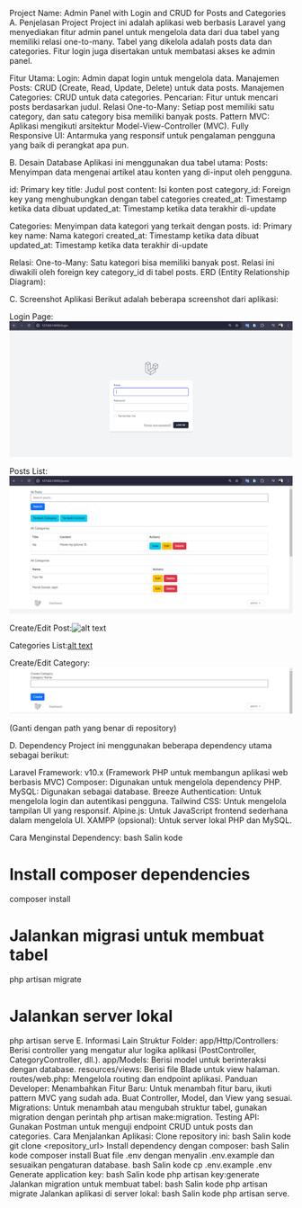 Project Name: Admin Panel with Login and CRUD for Posts and Categories
A. Penjelasan Project
Project ini adalah aplikasi web berbasis Laravel yang menyediakan fitur admin panel untuk mengelola data dari dua tabel yang memiliki relasi one-to-many. Tabel yang dikelola adalah posts data dan categories. Fitur login juga disertakan untuk membatasi akses ke admin panel.

Fitur Utama:
Login: Admin dapat login untuk mengelola data.
Manajemen Posts: CRUD (Create, Read, Update, Delete) untuk data posts.
Manajemen Categories: CRUD untuk data categories.
Pencarian: Fitur untuk mencari posts berdasarkan judul.
Relasi One-to-Many: Setiap post memiliki satu category, dan satu category bisa memiliki banyak posts.
Pattern MVC: Aplikasi mengikuti arsitektur Model-View-Controller (MVC).
Fully Responsive UI: Antarmuka yang responsif untuk pengalaman pengguna yang baik di perangkat apa pun.

B. Desain Database
Aplikasi ini menggunakan dua tabel utama:
Posts: Menyimpan data mengenai artikel atau konten yang di-input oleh pengguna.

id: Primary key
title: Judul post
content: Isi konten post
category_id: Foreign key yang menghubungkan dengan tabel categories
created_at: Timestamp ketika data dibuat
updated_at: Timestamp ketika data terakhir di-update

Categories: Menyimpan data kategori yang terkait dengan posts.
id: Primary key
name: Nama kategori
created_at: Timestamp ketika data dibuat
updated_at: Timestamp ketika data terakhir di-update


Relasi:
One-to-Many: Satu kategori bisa memiliki banyak post. Relasi ini diwakili oleh foreign key category_id di tabel posts.
ERD (Entity Relationship Diagram):


C. Screenshot Aplikasi
Berikut adalah beberapa screenshot dari aplikasi:

Login Page:
![alt text](/gambar/image.png)

Posts List:![alt text](/gambar/posts.png)

Create/Edit Post:![alt text](/gambar/createPosts.pngs)

Categories List:[alt text](/gambar/posts.png)

Create/Edit Category:![alt text](/gambar/createCategory.png)

(Ganti dengan path yang benar di repository)

D. Dependency
Project ini menggunakan beberapa dependency utama sebagai berikut:

Laravel Framework: v10.x (Framework PHP untuk membangun aplikasi web berbasis MVC)
Composer: Digunakan untuk mengelola dependency PHP.
MySQL: Digunakan sebagai database.
Breeze Authentication: Untuk mengelola login dan autentikasi pengguna.
Tailwind CSS: Untuk mengelola tampilan UI yang responsif.
Alpine.js: Untuk JavaScript frontend sederhana dalam mengelola UI.
XAMPP (opsional): Untuk server lokal PHP dan MySQL.

Cara Menginstal Dependency:
bash
Salin kode
# Install composer dependencies
composer install

# Jalankan migrasi untuk membuat tabel
php artisan migrate

# Jalankan server lokal
php artisan serve
E. Informasi Lain
Struktur Folder:
app/Http/Controllers: Berisi controller yang mengatur alur logika aplikasi (PostController, CategoryController, dll.).
app/Models: Berisi model untuk berinteraksi dengan database.
resources/views: Berisi file Blade untuk view halaman.
routes/web.php: Mengelola routing dan endpoint aplikasi.
Panduan Developer:
Menambahkan Fitur Baru: Untuk menambah fitur baru, ikuti pattern MVC yang sudah ada. Buat Controller, Model, dan View yang sesuai.
Migrations: Untuk menambah atau mengubah struktur tabel, gunakan migration dengan perintah php artisan make:migration.
Testing API: Gunakan Postman untuk menguji endpoint CRUD untuk posts dan categories.
Cara Menjalankan Aplikasi:
Clone repository ini:
bash
Salin kode
git clone <repository_url>
Install dependency dengan composer:
bash
Salin kode
composer install
Buat file .env dengan menyalin .env.example dan sesuaikan pengaturan database.
bash
Salin kode
cp .env.example .env
Generate application key:
bash
Salin kode
php artisan key:generate
Jalankan migration untuk membuat tabel:
bash
Salin kode
php artisan migrate
Jalankan aplikasi di server lokal:
bash
Salin kode
php artisan serve.